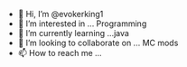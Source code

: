- 👋 Hi, I’m @evokerking1
- 👀 I’m interested in ... Programming
- 🌱 I’m currently learning ...java
- 💞️ I’m looking to collaborate on ... MC mods
- 📫 How to reach me ...

<!---
evokerking1/evokerking1 is a ✨ special ✨ repository because its `README.md` (this file) appears on your GitHub profile.
You can click the Preview link to take a look at your changes.
--->
